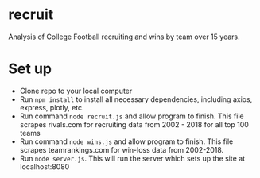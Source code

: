 # recruit
Analysis of College Football recruiting and wins by team over 15 years.

# Set up
  * Clone repo to your local computer
  * Run `npm install` to install all necessary dependencies, including axios, express, plotly, etc.
  * Run command `node recruit.js` and allow program to finish. This file scrapes rivals.com for recruiting data from 2002 - 2018 for all top 100 teams
  * Run command `node wins.js` and allow program to finish. This file scrapes teamrankings.com for win-loss data from 2002-2018. 
  * Run `node server.js`. This will run the server which sets up the site at localhost:8080
